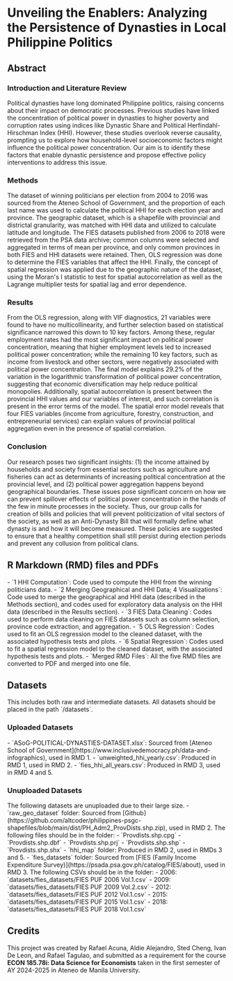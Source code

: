 <h1>Unveiling the Enablers: Analyzing the Persistence of Dynasties in Local Philippine Politics</h1>

<h2>Abstract</h2>
<h3>Introduction and Literature Review</h3>
Political dynasties have long dominated Philippine politics, raising concerns about their impact on democratic processes. Previous studies have linked the concentration of political power in dynasties to higher poverty and corruption rates using indices like Dynastic Share and Political Herfindahl-Hirschman Index (HHI). However, these studies overlook reverse causality, prompting us to explore how household-level socioeconomic factors might influence the political power concentration. Our aim is to identify these factors that enable dynastic persistence
and propose effective policy interventions to address this issue.

<h3>Methods</h3>
The dataset of winning politicians per election from 2004 to 2016 was sourced from the Ateneo School of Government, and the proportion of each last name was used to calculate the political HHI for each election year and province. The geographic dataset, which is a shapefile with provincial and districtal granularity, was matched with HHI data and utilized to calculate latitude and longitude. The FIES datasets published from 2006 to 2018 were retrieved from the PSA data archive; common columns were selected and aggregated in terms of mean per province, and only common provinces in both FIES and HHI datasets were retained. Then, OLS regression was done to determine the FIES variables that affect the HHI. Finally, the concept of spatial regression was applied due to the geographic nature of the dataset, using the Moran's I statistic to test for spatial autocorrelation as well as the Lagrange multiplier tests for spatial lag and error dependence.

<h3>Results</h3>
From the OLS regression, along with VIF diagnostics, 21 variables were found to have no multicollinearity, and further selection based on statistical significance narrowed this down to 10 key factors. Among these, regular employment rates had the most significant impact on political power concentration, meaning that higher employment levels led to increased political power concentration; while the remaining 10 key factors, such as income from livestock and other sectors, were negatively associated with political power concentration. The final model explains 29.2% of the variation in the logarithmic transformation of political power concentration, suggesting that economic diversification may help reduce political monopolies. Additionally, spatial autocorrelation is present between the provincial HHI values and our variables of interest, and such correlation is present in the error terms of the model. The spatial error model reveals that four FIES variables (income from agriculture, forestry, construction, and entrepreneurial services) can explain values of provincial political aggregation even in the presence of spatial correlation.

<h3>Conclusion</h3>
Our research poses two significant insights: (1) the income attained by households and society from essential sectors such as agriculture and fisheries can act as determinants of increasing political concentration at the provincial level, and (2) political power aggregation happens beyond geographical boundaries. These issues pose significant concern on how we can prevent spillover effects of political power concentration in the hands of the few in minute processes in the society. Thus, our group calls for creation of bills and policies that will prevent politicization of vital sectors of the society, as well as an Anti-Dynasty Bill that will formally define what dynasty is and how it will become measured. These policies are suggested to ensure that a healthy competition shall still persist during election periods and prevent any collusion from political clans.

<h2>R Markdown (RMD) files and PDFs</h2>
- `1 HHI Computation`: Code used to compute the HHI from the winning politicians data.
- `2 Merging Geographical and HHI Data; 4 Visualizations`: Code used to merge the geographical and HHI data (described in the Methods section), and codes used for exploratory data analysis on the HHI data (described in the Results section).
- `3 FIES Data Cleaning`: Codes used to perform data cleaning on FIES datasets such as column selection, province code extraction, and aggregation.
- `5 OLS Regression`: Codes used to fit an OLS regression model to the cleaned dataset, with the associated hypothesis tests and plots.
- `6 Spatial Regression`: Codes used to fit a spatial regression model to the cleaned dataset, with the associated hypothesis tests and plots.
- `Merged RMD Files`: All the five RMD files are converted to PDF and merged into one file.

<h2>Datasets</h2>
This includes both raw and intermediate datasets. All datasets should be placed in the path `/datasets`.

<h3>Uploaded Datasets</h3>
- `ASoG-POLITICAL-DYNASTIES-DATASET.xlsx`: Sourced from [Ateneo School of Government](https://www.inclusivedemocracy.ph/data-and-infographics), used in RMD 1.
- `unweighted_hhi_yearly.csv`: Produced in RMD 1, used in RMD 2.
- `fies_hhi_all_years.csv`: Produced in RMD 3, used in RMD 4 and 5.

<h3>Unuploaded Datasets</h3>
The following datasets are unuploaded due to their large size.
- `raw_geo_dataset` folder: Sourced from [Github](https://github.com/altcoder/philippines-psgc-shapefiles/blob/main/dist/PH_Adm2_ProvDists.shp.zip), used in RMD 2. The following files should be in the folder:
  - `Provdists.shp.cpg`
  - `Provdists.shp.dbf`
  - `Provdists.shp.prj`
  - `Provdists.shp.shp`
  - `Provdists.shp.shx`
- `hhi_map` folder: Produced in RMD 2, used in RMDs 3 and 5.
- `fies_datasets` folder: Sourced from [FIES (Family Income Expenditure Survey)](https://psada.psa.gov.ph/catalog/FIES/about), used in RMD 3. The following CSVs should be in the folder:
  - 2006: `datasets/fies_datasets/FIES PUF 2006 Vol.1.csv`
  - 2009: `datasets/fies_datasets/FIES PUF 2009 Vol.2.csv`
  - 2012: `datasets/fies_datasets/FIES PUF 2012 Vol.1.csv`
  - 2015: `datasets/fies_datasets/FIES PUF 2015 Vol.1.csv`
  - 2018: `datasets/fies_datasets/FIES PUF 2018 Vol.1.csv`

<h2>Credits</h2>
This project was created by Rafael Acuna, Aldie Alejandro, Sted Cheng, Ivan De Leon, and Rafael Tagulao, and submitted as a requirement for the course <b>ECON 185.78i: Data Science for Economists</b> taken in the first semester of AY 2024-2025 in Ateneo de Manila University. 

